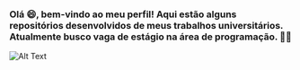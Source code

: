 ### Olá 😄, bem-vindo ao meu perfil! Aqui estão alguns repositórios desenvolvidos de meus trabalhos universitários. Atualmente busco vaga de estágio na área de programação. 👋:blush:

![Alt Text](https://media.giphy.com/media/OkJat1YNdoD3W/giphy.gif)






<!--
**MarceloAugustoMonteiro/MarceloAugustoMonteiro** is a ✨ _special_ ✨ repository because its `README.md` (this file) appears on your GitHub profile.

Here are some ideas to get you started:

- 🔭 I’m currently working on ...
- 🌱 I’m currently learning ...
- 👯 I’m looking to collaborate on ...
- 🤔 I’m looking for help with ...
- 💬 Ask me about ...
- 📫 How to reach me: ...
- 😄 Pronouns: ...
- ⚡ Fun fact: ...
-->

